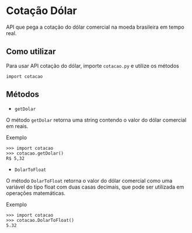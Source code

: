 # Cotação Dólar
API que pega a cotação do dólar comercial na moeda brasileira em tempo real.

## Como utilizar
Para usar API cotação do dólar, importe `cotacao.py` e utilize os métodos

` import cotacao `

## Métodos
- `getDolar`

O método `getDolar` retorna uma string contendo o valor do dólar comercial em reais.

Exemplo
```
>>> import cotacao
>>> cotacao.getDolar()
R$ 5,32
```


- `DolarToFloat`

O método `DolarToFloat` retorna o valor do dólar comercial como uma variável do tipo float com duas casas decimais, que pode ser utilizada em operações matemáticas.

Exemplo
```
>>> import cotacao
>>> cotacao.DolarToFloat()
5.32
```

